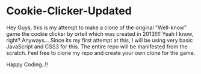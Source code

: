 # Cookie-Clicker-Updated
Hey Guys, this is my attempt to make a clone of the original "Well-know" game the cookie clicker by orteil which was created in 2013!!!! Yeah I know, right? Anyways...
Since its my first attempt at this, I will be using very basic JavaScript and CSS3 for this. 
The entire repo will be manifested from the scratch. 
Feel free to clone my repo and create your own clone for the game.

Happy Coding..!!
